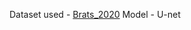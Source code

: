 Dataset used - [Brats_2020](https://www.kaggle.com/datasets/awsaf49/brats20-dataset-training-validation)
Model - U-net
